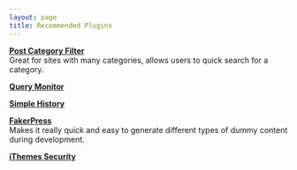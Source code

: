 ```yaml
---
layout: page
title: Recommended Plugins
---
```

<strong>[Post Category Filter](https://wordpress.org/plugins/admin-category-filter)</strong><br>
Great for sites with many categories, allows users to quick search for a category.

<strong>[Query Monitor](https://wordpress.org/plugins/query-monitor/)</strong>

<strong>[Simple History](https://wordpress.org/plugins/simple-history/)</strong>

<strong>[FakerPress](https://wordpress.org/plugins/fakerpress/)</strong><br>
Makes it really quick and easy to generate different types of dummy content during development.

<strong>[iThemes Security](https://wordpress.org/plugins/better-wp-security/)</strong>
